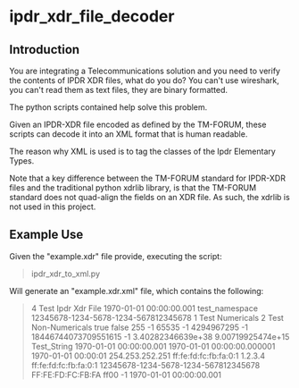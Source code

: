 # ipdr_xdr_file_decoder

## Introduction

You are integrating a Telecommunications solution and you need to verify
the contents of IPDR XDR files, what do you do? You can't use wireshark,
you can't read them as text files, they are binary formatted.  

The python scripts contained help solve this problem.

Given an IPDR-XDR file encoded as defined by the TM-FORUM,
these scripts can decode it into an XML format that is human readable.

The reason why XML is used is to tag the classes of the Ipdr Elementary Types.

Note that a key difference between the TM-FORUM standard for IPDR-XDR files and 
the traditional python xdrlib library, is that the TM-FORUM standard does not
quad-align the fields on an XDR file.  As such, the xdrlib is not used in this project.

## Example Use

Given the "example.xdr" file provide, executing the script:

> ipdr_xdr_to_xml.py

Will generate an "example.xdr.xml" file, which contains the following:

><?xml version="1.0" ?>
><IPDRDoc>
>    <IPDRHeader>
>        <ipdrVersion type="int">4</ipdrVersion>
>        <ipdrRecorderInfo type="string">Test Ipdr Xdr File</ipdrRecorderInfo>
>        <startTime type="ipdr:dateTimeMsec">1970-01-01 00:00:00.001</startTime>
>        <defaultNameSpaceURI type="string">test_namespace</defaultNameSpaceURI>
>        <otherNameSpaces>
>            <array length="0"/>
>        </otherNameSpaces>
>        <serviceDefinitionURIs>
>            <array length="0"/>
>        </serviceDefinitionURIs>
>        <docId type="ipdr:uuid">12345678-1234-5678-1234-567812345678</docId>
>    </IPDRHeader>
>    <array length="-1">
>        <IPDRStreamElement kind="RECORDDESC">
>            <RecordDescriptor>
>                <descriptorId type="int">1</descriptorId>
>                <typeName type="string">Test Numericals</typeName>
>                <attributes>
>                    <array length="12">
>                        <AttributeDescriptor attributeName="Test_Bool_True" derivedType="boolean" typeId="41"/>
>                        <AttributeDescriptor attributeName="Test_Bool_False" derivedType="boolean" typeId="41"/>
>                        <AttributeDescriptor attributeName="Test_UByte" derivedType="unsignedbyte" typeId="43"/>
>                        <AttributeDescriptor attributeName="Test_Byte" derivedType="byte" typeId="42"/>
>                        <AttributeDescriptor attributeName="Test_UShort" derivedType="unsignedShort" typeId="45"/>
>                        <AttributeDescriptor attributeName="Test_Short" derivedType="short" typeId="44"/>
>                        <AttributeDescriptor attributeName="Test_UInt" derivedType="unsignedInt" typeId="34"/>
>                        <AttributeDescriptor attributeName="Test_Int" derivedType="int" typeId="33"/>
>                        <AttributeDescriptor attributeName="Test_ULong" derivedType="unsignedLong" typeId="36"/>
>                        <AttributeDescriptor attributeName="Test_Long" derivedType="long" typeId="35"/>
>                        <AttributeDescriptor attributeName="Test_Float" derivedType="float" typeId="37"/>
>                        <AttributeDescriptor attributeName="Test_Double" derivedType="double" typeId="38"/>
>                    </array>
>                </attributes>
>            </RecordDescriptor>
>        </IPDRStreamElement>
>        <IPDRStreamElement kind="RECORDDESC">
>            <RecordDescriptor>
>                <descriptorId type="int">2</descriptorId>
>                <typeName type="string">Test Non-Numericals</typeName>
>                <attributes>
>                    <array length="11">
>                        <AttributeDescriptor attributeName="Test_String" derivedType="string" typeId="40"/>
>                        <AttributeDescriptor attributeName="Test_DateTimeMsec" derivedType="ipdr:dateTimeMsec" typeId="548"/>
>                        <AttributeDescriptor attributeName="Test_DateTimeUsec" derivedType="ipdr:dateTimeUsec" typeId="1571"/>
>                        <AttributeDescriptor attributeName="Test_DateTime" derivedType="dateTime" typeId="290"/>
>                        <AttributeDescriptor attributeName="Test_Ipv4Addr" derivedType="ipdr:ipV4Addr" typeId="802"/>
>                        <AttributeDescriptor attributeName="Test_Ipv6Addr" derivedType="ipdr:ipV6Addr" typeId="1063"/>
>                        <AttributeDescriptor attributeName="Test_IpAddr_1" derivedType="ipdr:ipAddr" typeId="2087"/>
>                        <AttributeDescriptor attributeName="Test_IpAddr_2" derivedType="ipdr:ipAddr" typeId="2087"/>
>                        <AttributeDescriptor attributeName="Test_Uuid" derivedType="ipdr:uuid" typeId="1319"/>
>                        <AttributeDescriptor attributeName="Test_MacAddr" derivedType="ipdr:macAddress" typeId="1827"/>
>                        <AttributeDescriptor attributeName="Test_HexBinary" derivedType="hexBinary" typeId="39"/>
>                    </array>
>                </attributes>
>            </RecordDescriptor>
>        </IPDRStreamElement>
>        <IPDRStreamElement kind="IPDRREC">
>            <IPDRRecord descriptorId="1">
>                <IPDRRecordData>
>                    <Test_Bool_True type="boolean">true</Test_Bool_True>
>                    <Test_Bool_False type="boolean">false</Test_Bool_False>
>                    <Test_UByte type="unsignedbyte">255</Test_UByte>
>                    <Test_Byte type="byte">-1</Test_Byte>
>                    <Test_UShort type="unsignedShort">65535</Test_UShort>
>                    <Test_Short type="short">-1</Test_Short>
>                    <Test_UInt type="unsignedInt">4294967295</Test_UInt>
>                    <Test_Int type="int">-1</Test_Int>
>                    <Test_ULong type="unsignedLong">18446744073709551615</Test_ULong>
>                    <Test_Long type="long">-1</Test_Long>
>                    <Test_Float type="float">3.40282346639e+38</Test_Float>
>                    <Test_Double type="double">9.00719925474e+15</Test_Double>
>                </IPDRRecordData>
>            </IPDRRecord>
>        </IPDRStreamElement>
>        <IPDRStreamElement kind="IPDRREC">
>            <IPDRRecord descriptorId="2">
>                <IPDRRecordData>
>                    <Test_String type="string">Test_String</Test_String>
>                    <Test_DateTimeMsec type="ipdr:dateTimeMsec">1970-01-01 00:00:00.001</Test_DateTimeMsec>
>                    <Test_DateTimeUsec type="ipdr:dateTimeUsec">1970-01-01 00:00:00.000001</Test_DateTimeUsec>
>                    <Test_DateTime type="dateTime">1970-01-01 00:00:01</Test_DateTime>
>                    <Test_Ipv4Addr type="ipdr:ipV4Addr">254.253.252.251</Test_Ipv4Addr>
>                    <Test_Ipv6Addr type="ipdr:ipV6Addr">ff:fe:fd:fc:fb:fa:0:1</Test_Ipv6Addr>
>                    <Test_IpAddr_1 type="ipdr:ipAddr">1.2.3.4</Test_IpAddr_1>
>                    <Test_IpAddr_2 type="ipdr:ipAddr">ff:fe:fd:fc:fb:fa:0:1</Test_IpAddr_2>
>                    <Test_Uuid type="ipdr:uuid">12345678-1234-5678-1234-567812345678</Test_Uuid>
>                    <Test_MacAddr type="ipdr:macAddress">FF:FE:FD:FC:FB:FA</Test_MacAddr>
>                    <Test_HexBinary type="hexBinary">ff00</Test_HexBinary>
>                </IPDRRecordData>
>            </IPDRRecord>
>        </IPDRStreamElement>
>        <IPDRStreamElement kind="DOCEND">
>            <IPDRDocEnd>
>                <count type="int">-1</count>
>                <endTime type="ipdr:dateTimeMsec">1970-01-01 00:00:00.001</endTime>
>            </IPDRDocEnd>
>        </IPDRStreamElement>
>    </array>
></IPDRDoc>
>
